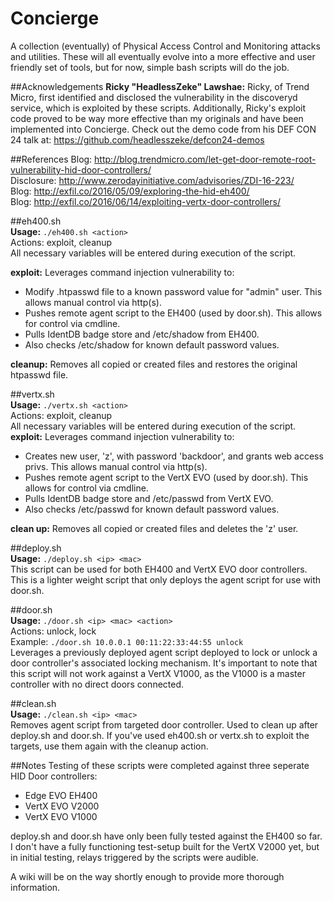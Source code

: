 # Concierge  
A collection (eventually) of Physical Access Control and Monitoring attacks and utilities. These will all eventually evolve into a more effective and user friendly set of tools, but for now, simple bash scripts will do the job.  

##Acknowledgements
**Ricky "HeadlessZeke" Lawshae:** Ricky, of Trend Micro, first identified and disclosed the vulnerability in the discoveryd service, which is exploited by these scripts. Additionally, Ricky's exploit code proved to be way more effective than my originals and have been implemented into Concierge. Check out the demo code from his DEF CON 24 talk at: <https://github.com/headlesszeke/defcon24-demos>

##References
Blog: <http://blog.trendmicro.com/let-get-door-remote-root-vulnerability-hid-door-controllers/>  
Disclosure: <http://www.zerodayinitiative.com/advisories/ZDI-16-223/>  
Blog: <http://exfil.co/2016/05/09/exploring-the-hid-eh400/>  
Blog: <http://exfil.co/2016/06/14/exploiting-vertx-door-controllers/>

##eh400.sh  
**Usage:** `./eh400.sh <action>`  
Actions: exploit, cleanup  
All necessary variables will be entered during execution of the script.  

**exploit:** Leverages command injection vulnerability to:  
* Modify .htpasswd file to a known password value for "admin" user. This allows manual control via http(s).  
* Pushes remote agent script to the EH400 (used by door.sh). This allows for control via cmdline.  
* Pulls IdentDB badge store and /etc/shadow from EH400.  
* Also checks /etc/shadow for known default password values.  
    
**cleanup:** Removes all copied or created files and restores the original htpasswd file.  
  
##vertx.sh  
**Usage:** `./vertx.sh <action>`  
Actions: exploit, cleanup  
All necessary variables will be entered during execution of the script.  
**exploit:** Leverages command injection vulnerability to:  
* Creates new user, 'z', with password 'backdoor', and grants web access privs. This allows manual control via http(s).  
* Pushes remote agent script to the VertX EVO (used by door.sh). This allows for control via cmdline.  
* Pulls IdentDB badge store and /etc/passwd from VertX EVO.  
* Also checks /etc/passwd for known default password values.  

**clean up:** Removes all copied or created files and deletes the 'z' user.  
  
##deploy.sh  
**Usage:** `./deploy.sh <ip> <mac>`  
This script can be used for both EH400 and VertX EVO door controllers. This is a lighter weight script that only deploys the agent script for use with door.sh.  
  
##door.sh  
**Usage:** `./door.sh <ip> <mac> <action>`  
Actions: unlock, lock  
Example: `./door.sh 10.0.0.1 00:11:22:33:44:55 unlock`  
Leverages a previously deployed agent script deployed to lock or unlock a door controller's associated locking mechanism. It's important to note that this script will not work against a VertX V1000, as the V1000 is a master controller with no direct doors connected.

##clean.sh  
**Usage:** `./clean.sh <ip> <mac>`  
Removes agent script from targeted door controller. Used to clean up after deploy.sh and door.sh. If you've used eh400.sh or vertx.sh to exploit the targets, use them again with the cleanup action.  

##Notes
Testing of these scripts were completed against three seperate HID Door controllers:  
* Edge EVO EH400  
* VertX EVO V2000  
* VertX EVO V1000  

deploy.sh and door.sh have only been fully tested against the EH400 so far. I don't have a fully functioning test-setup built for the VertX V2000 yet, but in initial testing, relays triggered by the scripts were audible.  
  
A wiki will be on the way shortly enough to provide more thorough information.
